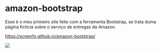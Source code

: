 # amazon-bootstrap
 Esse é o meu primeiro site feito com a ferramenta Bootstrap, se trata duma página fictícia sobre o serviço de entregas da Amazon.
 
https://screm1n.github.io/amazon-bootstrap/

<img src="https://i.imgur.com/iiyHvoO.png">
